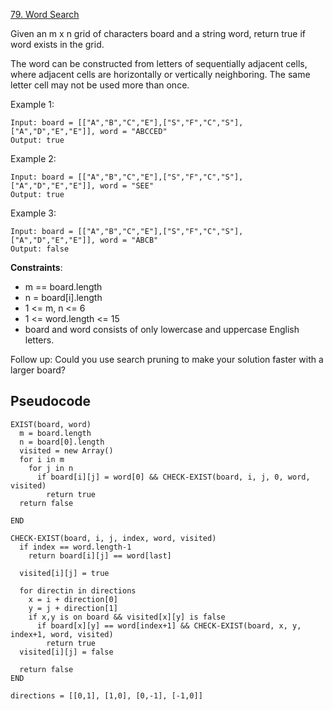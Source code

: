 [79. Word Search](https://leetcode.com/problems/word-search/)

Given an m x n grid of characters board and a string word, return true if word exists in the grid.

The word can be constructed from letters of sequentially adjacent cells, where adjacent cells are horizontally or vertically neighboring. The same letter cell may not be used more than once.

Example 1:

```
Input: board = [["A","B","C","E"],["S","F","C","S"],["A","D","E","E"]], word = "ABCCED"
Output: true
```

Example 2:

```
Input: board = [["A","B","C","E"],["S","F","C","S"],["A","D","E","E"]], word = "SEE"
Output: true
```

Example 3:

```
Input: board = [["A","B","C","E"],["S","F","C","S"],["A","D","E","E"]], word = "ABCB"
Output: false
```

**Constraints**:

-   m == board.length
-   n = board[i].length
-   1 <= m, n <= 6
-   1 <= word.length <= 15
-   board and word consists of only lowercase and uppercase English letters.

Follow up: Could you use search pruning to make your solution faster with a larger board?

## Pseudocode

```
EXIST(board, word)
  m = board.length
  n = board[0].length
  visited = new Array()
  for i in m
    for j in n
      if board[i][j] = word[0] && CHECK-EXIST(board, i, j, 0, word, visited)
        return true
  return false

END

CHECK-EXIST(board, i, j, index, word, visited)
  if index == word.length-1
    return board[i][j] == word[last]

  visited[i][j] = true

  for directin in directions
    x = i + direction[0]
    y = j + direction[1]
    if x,y is on board && visited[x][y] is false
      if board[x][y] == word[index+1] && CHECK-EXIST(board, x, y, index+1, word, visited)
        return true
  visited[i][j] = false

  return false
END

directions = [[0,1], [1,0], [0,-1], [-1,0]]
```
